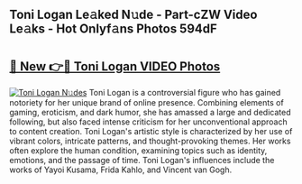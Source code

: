 ## Toni Logan Le𝚊ked N𝚞de - Part-cZW Video Le𝚊ks - Hot Onlyf𝚊ns Photos 594dF

# <h2><a href="http://ac32864.deff.icu/?id=Toni+Logan">🔗 New 👉🔴 Toni Logan VIDEO Photos</a></h2>

[![Toni Logan N𝚞des](https://i.imgur.com/rIISA9y.gif)](http://ac32864.deff.icu/?id=Toni+Logan)
Toni Logan is a controversial figure who has gained notoriety for her unique brand of online presence. Combining elements of gaming, eroticism, and dark humor, she has amassed a large and dedicated following, but also faced intense criticism for her unconventional approach to content creation. Toni Logan's artistic style is characterized by her use of vibrant colors, intricate patterns, and thought-provoking themes. Her works often explore the human condition, examining topics such as identity, emotions, and the passage of time. Toni Logan's influences include the works of Yayoi Kusama, Frida Kahlo, and Vincent van Gogh.
